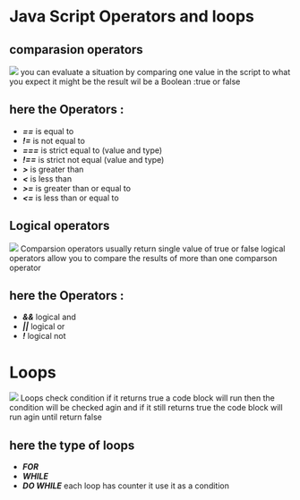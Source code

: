 # Java Script Operators and loops

## comparasion operators
![](https://cdn.javascripttutorial.net/wp-content/uploads/2016/11/JavaScript-Comparison-Operators.png_)
you can evaluate a situation by comparing one value in the script to what you expect it might be the result wil be a Boolean :true or false
## here the Operators :
- ***==*** is equal to
- ***!=*** is not equal to
- ***===*** is strict equal to (value and type)
- ***!==***  is strict not equal (value and type)
- ***>*** is greater than 
- ***<*** is less than 
- ***>=*** is greater than or equal to 
- ***<=*** is less than or equal to 

## Logical operators
![](https://www.tutsmake.com/wp-content/uploads/2020/05/JavaScript-Logical-Operators.jpeg)
Comparsion operators usually return single value of true or false logical operators allow you to compare the results of more than one comparson operator 
## here the Operators :
- ***&&*** logical and
- ***||*** logical or 
- ***!*** logical not

# Loops 
![](https://d2h0cx97tjks2p.cloudfront.net/blogs/wp-content/uploads/sites/2/2019/07/JavaScript-Loops.jpg)
Loops check condition if it returns true a code block will run then the condition will be checked agin and if it still returns true the code block will run agin until return false 
## here the type of loops
- ***FOR***
- ***WHILE***
- ***DO WHILE***
each loop has counter it use it as a condition 


